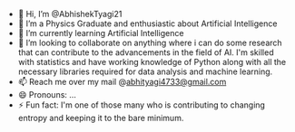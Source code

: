 - 👋 Hi, I’m @AbhishekTyagi21
- 👀 I’m a Physics Graduate and enthusiastic about Artificial Intelligence
- 🌱 I’m currently learning Artificial Intelligence
- 💞️ I’m looking to collaborate on anything where i can do some research that can contribute to the advancements in the field of AI. I'm skilled with statistics and have working knowledge of Python along with all the necessary libraries required for data analysis and machine learning.
- 📫 Reach me over my mail @abhityagi4733@gmail.com 
- 😄 Pronouns: ...
- ⚡ Fun fact: I'm one of those many who is contributing to changing entropy and keeping it to the bare minimum.

<!---
AbhishekTyagi21/AbhishekTyagi21 is a ✨ special ✨ repository because its `README.md` (this file) appears on your GitHub profile.
You can click the Preview link to take a look at your changes.
--->
